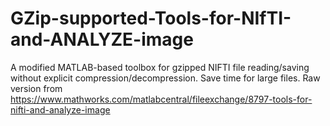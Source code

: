 # GZip-supported-Tools-for-NIfTI-and-ANALYZE-image
A modified MATLAB-based toolbox for gzipped NIFTI file reading/saving without explicit compression/decompression. Save time for large files. Raw version from https://www.mathworks.com/matlabcentral/fileexchange/8797-tools-for-nifti-and-analyze-image
